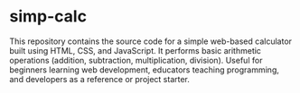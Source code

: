 # simp-calc
This repository contains the source code for a simple web-based calculator built using HTML, CSS, and JavaScript. It performs basic arithmetic operations (addition, subtraction, multiplication, division). Useful for beginners learning web development, educators teaching programming, and developers as a reference or project starter.
